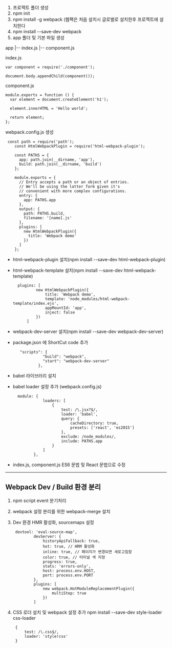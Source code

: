 1. 프로젝트 폴더 생성
2. npm init
3. npm install -g webpack (웹팩은 처음 설치시 글로벌로 설치한후 프로젝트에 설치한다
4. npm install --save-dev webpack
5. app 폴더 및 기본 파일 생성


app
    |-- index.js
    |-- component.js


index.js

    var component = require('./component');

    document.body.appendChild(component());
component.js

    module.exports = function () {
      var element = document.createElement('h1');

      element.innerHTML = 'Hello world';

      return element;
    };

webpack.config.js 생성


     const path = require('path');
        const HtmlWebpackPlugin = require('html-webpack-plugin');

        const PATHS = {
          app: path.join(__dirname, 'app'),
          build: path.join(__dirname, 'build')
        };

        module.exports = {
          // Entry accepts a path or an object of entries.
          // We'll be using the latter form given it's
          // convenient with more complex configurations.
          entry: {
            app: PATHS.app
          },
          output: {
            path: PATHS.build,
            filename: '[name].js'
          },
          plugins: [
            new HtmlWebpackPlugin({
              title: 'Webpack demo'
            })
          ]
        };

- html-webpack-plugin 설치(npm install --save-dev html-webpack-plugin)
- html-webpack-template 설치(npm install --save-dev html-webpack-template)

	    plugins: [
	    	    new HtmlWebpackPlugin({
	    		    title: 'Webpack demo',
	    		    template: 'node_modules/html-webpack-template/index.ejs',
	    		    appMountId: 'app',
	    		    inject: false
	    	    })
	        ]

- webpack-dev-server 설치(npm install --save-dev webpack-dev-server)
- package.json 에 ShortCut code 추가

	     "scripts": {
	               "build": "webpack",
	               "start": "webpack-dev-server"
	             },

- babel 라이브러리 설치
- babel loader 설정 추가 (webpack.config.js)

	    module: {
	               loaders: [
	                   {
	                       test: /\.jsx?$/,
	                       loader: 'babel',
	                       query: {
	                           cacheDirectory: true,
	                           presets: ['react', 'es2015']
	                       },
	                       exclude: /node_modules/,
	                       include: PATHS.app
	                   }
	               ]
	           },

- index.js, component.js ES6 문법 및 React 문법으로 수정

-------------------

## Webpack Dev / Build 환경 분리

1. npm script event 분기처리

2. webpack 설정 분리를 위한 webpack-merge 설치

3. Dev 환경 HMR 활성화, sourcemaps 설정

	    devtool: 'eval-source-map',
	            devServer: {
	                historyApiFallback: true,
	                hot: true, // HRM 활성화
	                inline: true, // 페이지가 변경되면 새로고침함
	                color: true, // 터미널 색 지정
	                progress: true,
	                stats: 'errors-only',
	                host: process.env.HOST,
	                port: process.env.PORT
	            },
	            plugins: [
	                new webpack.HotModuleReplacementPlugin({
	                    multiStep: true
	                })
	            ]

4. CSS 로더 설치 및 webpack 설정 추가
        npm install --save-dev style-loader css-loader

        {
            test: /\.css$/,
            loader: 'style!css'
        }